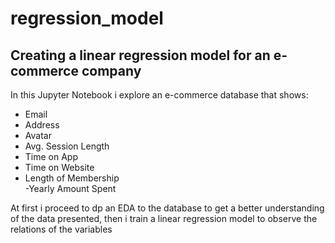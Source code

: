 # regression_model
## Creating a linear regression  model for an e-commerce company 

In this Jupyter Notebook i explore an e-commerce database that shows:
  - Email	
  - Address
  - Avatar	
  - Avg. Session Length	
  - Time on App	
  - Time on Website	
  - Length of Membership	
  -Yearly Amount Spent

At first i proceed to dp an EDA to the database to get a better understanding of the data presented, then i train a linear regression model to observe the relations of the variables
